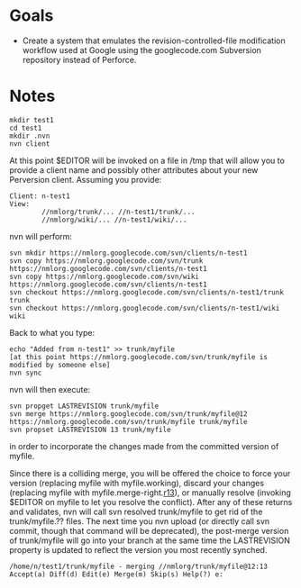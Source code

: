 # Goals #

  * Create a system that emulates the revision-controlled-file modification workflow used at Google using the googlecode.com Subversion repository instead of Perforce.

# Notes #

```
mkdir test1
cd test1
mkdir .nvn
nvn client
```

At this point $EDITOR will be invoked on a file in /tmp that will allow you to provide a client name and possibly other attributes about your new Perversion client. Assuming you provide:

```
Client: n-test1
View:
        //nmlorg/trunk/... //n-test1/trunk/...
        //nmlorg/wiki/... //n-test1/wiki/...
```

nvn will perform:

```
svn mkdir https://nmlorg.googlecode.com/svn/clients/n-test1
svn copy https://nmlorg.googlecode.com/svn/trunk https://nmlorg.googlecode.com/svn/clients/n-test1
svn copy https://nmlorg.googlecode.com/svn/wiki https://nmlorg.googlecode.com/svn/clients/n-test1
svn checkout https://nmlorg.googlecode.com/svn/clients/n-test1/trunk trunk
svn checkout https://nmlorg.googlecode.com/svn/clients/n-test1/wiki wiki
```

Back to what you type:

```
echo "Added from n-test1" >> trunk/myfile
[at this point https://nmlorg.googlecode.com/svn/trunk/myfile is modified by someone else]
nvn sync
```

nvn will then execute:

```
svn propget LASTREVISION trunk/myfile
svn merge https://nmlorg.googlecode.com/svn/trunk/myfile@12 https://nmlorg.googlecode.com/svn/trunk/myfile trunk/myfile
svn propset LASTREVISION 13 trunk/myfile
```

in order to incorporate the changes made from the committed version of myfile.

Since there is a colliding merge, you will be offered the choice to force your version (replacing myfile with myfile.working), discard your changes (replacing myfile with myfile.merge-right.[r13](https://code.google.com/p/nmlorg/source/detail?r=13)), or manually resolve (invoking $EDITOR on myfile to let you resolve the conflict). After any of these returns and validates, nvn will call svn resolved trunk/myfile to get rid of the trunk/myfile.?? files. The next time you nvn upload (or directly call svn commit, though that command will be deprecated), the post-merge version of trunk/myfile will go into your branch at the same time the LASTREVISION property is updated to reflect the version you most recently synched.

```
/home/n/test1/trunk/myfile - merging //nmlorg/trunk/myfile@12:13
Accept(a) Diff(d) Edit(e) Merge(m) Skip(s) Help(?) e:
```
